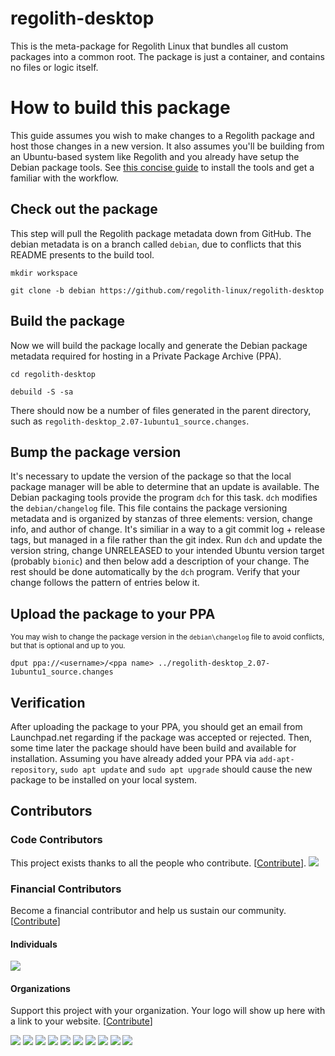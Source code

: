 # regolith-desktop

This is the meta-package for Regolith Linux that bundles all custom packages into a common root.  The package is just a container, and contains no files or logic itself.

# How to build this package

This guide assumes you wish to make changes to a Regolith package and host those changes in a new version.  It also assumes you'll be building from an Ubuntu-based system like Regolith and you already have setup the Debian package tools.  See [this concise guide](https://wiki.debian.org/BuildingTutorial) to install the tools and get a familiar with the workflow.

## Check out the package

This step will pull the Regolith package metadata down from GitHub.  The debian metadata is on a branch called `debian`, due to conflicts that this README presents to the build tool.

```
mkdir workspace

git clone -b debian https://github.com/regolith-linux/regolith-desktop

```

## Build the package

Now we will build the package locally and generate the Debian package metadata required for hosting in a Private Package Archive (PPA).

```
cd regolith-desktop

debuild -S -sa
```

There should now be a number of files generated in the parent directory, such as `regolith-desktop_2.07-1ubuntu1_source.changes`.

## Bump the package version

It's necessary to update the version of the package so that the local package manager will be able to determine that an update is available.  The Debian packaging tools provide the program `dch` for this task.  `dch` modifies the `debian/changelog` file.  This file contains the package versioning metadata and is organized by stanzas of three elements: version, change info, and author of change.  It's similiar in a way to a git commit log + release tags, but managed in a file rather than the git index.  Run `dch` and update the version string, change UNRELEASED to your intended Ubuntu version target (probably `bionic`) and then below add a description of your change.  The rest should be done automatically by the `dch` program.  Verify that your change follows the pattern of entries below it.

## Upload the package to your PPA

<sub>You may wish to change the package version in the `debian\changelog` file to avoid conflicts, but that is optional and up to you.</sub>

```
dput ppa://<username>/<ppa name> ../regolith-desktop_2.07-1ubuntu1_source.changes
```

## Verification

After uploading the package to your PPA, you should get an email from Launchpad.net regarding if the package was accepted or rejected.  Then, some time later the package should have been build and available for installation.  Assuming you have already added your PPA via `add-apt-repository`, `sudo apt update` and `sudo apt upgrade` should cause the new package to be installed on your local system.

## Contributors

### Code Contributors

This project exists thanks to all the people who contribute. [[Contribute](CONTRIBUTING.md)].
<a href="https://github.com/regolith-linux/regolith-desktop/graphs/contributors"><img src="https://opencollective.com/regolith/contributors.svg?width=890&button=false" /></a>

### Financial Contributors

Become a financial contributor and help us sustain our community. [[Contribute](https://opencollective.com/regolith/contribute)]

#### Individuals

<a href="https://opencollective.com/regolith"><img src="https://opencollective.com/regolith/individuals.svg?width=890"></a>

#### Organizations

Support this project with your organization. Your logo will show up here with a link to your website. [[Contribute](https://opencollective.com/regolith/contribute)]

<a href="https://opencollective.com/regolith/organization/0/website"><img src="https://opencollective.com/regolith/organization/0/avatar.svg"></a>
<a href="https://opencollective.com/regolith/organization/1/website"><img src="https://opencollective.com/regolith/organization/1/avatar.svg"></a>
<a href="https://opencollective.com/regolith/organization/2/website"><img src="https://opencollective.com/regolith/organization/2/avatar.svg"></a>
<a href="https://opencollective.com/regolith/organization/3/website"><img src="https://opencollective.com/regolith/organization/3/avatar.svg"></a>
<a href="https://opencollective.com/regolith/organization/4/website"><img src="https://opencollective.com/regolith/organization/4/avatar.svg"></a>
<a href="https://opencollective.com/regolith/organization/5/website"><img src="https://opencollective.com/regolith/organization/5/avatar.svg"></a>
<a href="https://opencollective.com/regolith/organization/6/website"><img src="https://opencollective.com/regolith/organization/6/avatar.svg"></a>
<a href="https://opencollective.com/regolith/organization/7/website"><img src="https://opencollective.com/regolith/organization/7/avatar.svg"></a>
<a href="https://opencollective.com/regolith/organization/8/website"><img src="https://opencollective.com/regolith/organization/8/avatar.svg"></a>
<a href="https://opencollective.com/regolith/organization/9/website"><img src="https://opencollective.com/regolith/organization/9/avatar.svg"></a>

